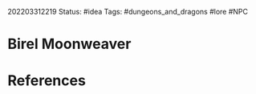 202203312219
Status: #idea
Tags: #dungeons_and_dragons #lore #NPC 

# Birel Moonweaver



# References